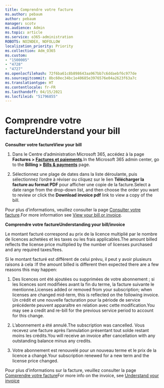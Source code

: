 ```yaml
---
title: Comprendre votre facture
ms.author: pebaum
author: pebaum
manager: scotv
ms.audience: Admin
ms.topic: article
ms.service: o365-administration
ROBOTS: NOINDEX, NOFOLLOW
localization_priority: Priority
ms.collection: Adm_O365
ms.custom:
- "1500005"
- "4728"
- "4727"
ms.openlocfilehash: 72f6ba61c8b898643aa967bb7c6ddaebf6c977de
ms.sourcegitcommit: 8bc60ec34bc1e40685e3976576e04a2623f63a7c
ms.translationtype: HT
ms.contentlocale: fr-FR
ms.lasthandoff: 04/15/2021
ms.locfileid: "51796855"
---
```

# <a name="understand-your-bill"></a><span data-ttu-id="55c46-102">Comprendre votre facture</span><span class="sxs-lookup"><span data-stu-id="55c46-102">Understand your bill</span></span>

<span data-ttu-id="55c46-103">**Consulter votre facture**</span><span class="sxs-lookup"><span data-stu-id="55c46-103">**View your bill**</span></span>

1. <span data-ttu-id="55c46-104">Dans le Centre d’administration Microsoft 365, accédez à la page **Factures > [Factures et paiements](https://go.microsoft.com/fwlink/p/?linkid=848039)**.</span><span class="sxs-lookup"><span data-stu-id="55c46-104">In the Microsoft 365 admin center, go to the **Billing > [Bills & payments](https://go.microsoft.com/fwlink/p/?linkid=848039)** page.</span></span>

2. <span data-ttu-id="55c46-105">Sélectionnez une plage de dates dans la liste déroulante, puis sélectionnez l’ordre à réviser ou cliquez sur le lien **Télécharger la facture au format PDF** pour afficher une copie de la facture.</span><span class="sxs-lookup"><span data-stu-id="55c46-105">Select a date range from the drop-down list, and then choose the order you want to review or click the **Download invoice pdf** link to view a copy of the bill.</span></span>

<span data-ttu-id="55c46-106">Pour plus d’informations, veuillez consulter la page [Consulter votre facture](https://docs.microsoft.com/microsoft-365/commerce/billing-and-payments/view-your-bill-or-invoice).</span><span class="sxs-lookup"><span data-stu-id="55c46-106">For more information see [View your bill or invoice](https://docs.microsoft.com/microsoft-365/commerce/billing-and-payments/view-your-bill-or-invoice).</span></span>

<span data-ttu-id="55c46-107">**Comprendre votre facture**</span><span class="sxs-lookup"><span data-stu-id="55c46-107">**Understanding your bill/invoice**</span></span>

<span data-ttu-id="55c46-108">Le montant facturé correspond au prix de la licence multiplié par le nombre de licences achetées et les taxes ou les frais applicables.</span><span class="sxs-lookup"><span data-stu-id="55c46-108">The amount billed reflects the license price multiplied by the number of licenses purchased and any required taxes/fees.</span></span>

<span data-ttu-id="55c46-109">Si le montant facturé est différent de celui prévu, il peut y avoir plusieurs raisons à cela :</span><span class="sxs-lookup"><span data-stu-id="55c46-109">If the amount billed is different then expected there are a few reasons this may happen:</span></span>

1. <span data-ttu-id="55c46-110">Des licences ont été ajoutées ou supprimées de votre abonnement ; si les licences sont modifiées avant la fin du terme, la facture suivante le mentionne.</span><span class="sxs-lookup"><span data-stu-id="55c46-110">Licenses added or removed from your subscription; when licenses are changed mid-term, this is reflected on the following invoice.</span></span>  <span data-ttu-id="55c46-111">Un crédit et une nouvelle facturation pour la période de service précédente peuvent apparaître en relation avec cette modification.</span><span class="sxs-lookup"><span data-stu-id="55c46-111">You may see a credit and re-bill for the previous service period to account for this change.</span></span>

2. <span data-ttu-id="55c46-112">L’abonnement a été annulé.</span><span class="sxs-lookup"><span data-stu-id="55c46-112">The subscription was cancelled.</span></span>  <span data-ttu-id="55c46-113">Vous recevez une facture après l’annulation présentant tout solde restant moins les crédits.</span><span class="sxs-lookup"><span data-stu-id="55c46-113">You will receive an invoice after cancellation with any outstanding balance minus any credits.</span></span>

3. <span data-ttu-id="55c46-114">Votre abonnement est renouvelé pour un nouveau terme et le prix de la licence a changé.</span><span class="sxs-lookup"><span data-stu-id="55c46-114">Your subscription renewed for a new term and the license price changed.</span></span>  

<span data-ttu-id="55c46-115">Pour plus d’informations sur la facture, veuillez consulter la page [Comprendre votre facture](https://support.office.com/article/Understand-your-invoice-for-Office-365-for-business-0724b428-fb59-4962-8c37-6674166d7507)</span><span class="sxs-lookup"><span data-stu-id="55c46-115">For more info on the invoice, see [Understand your invoice](https://support.office.com/article/Understand-your-invoice-for-Office-365-for-business-0724b428-fb59-4962-8c37-6674166d7507)</span></span>
